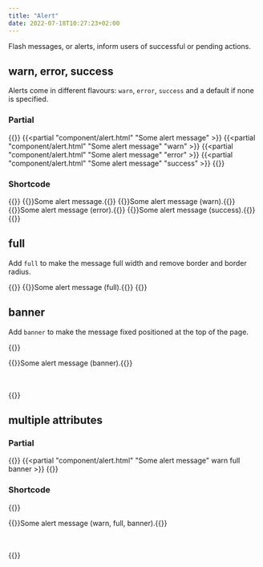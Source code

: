 ```yaml
---
title: "Alert"
date: 2022-07-18T10:27:23+02:00
---
```


Flash messages, or alerts, inform users of successful or pending actions.

## warn, error, success

Alerts come in different flavours: `warn`, `error`, `success` and a default if none is specified.

### Partial

{{<example>}}
{{<partial "component/alert.html" "Some alert message" >}}
{{<partial "component/alert.html" "Some alert message" "warn" >}}
{{<partial "component/alert.html" "Some alert message" "error" >}}
{{<partial "component/alert.html" "Some alert message" "success" >}}
{{</example>}}

### Shortcode

{{<example>}}
{{<alert>}}Some alert message.{{</alert>}}
{{<alert warn>}}Some alert message (warn).{{</alert>}}
{{<alert error>}}Some alert message (error).{{</alert>}}
{{<alert success>}}Some alert message (success).{{</alert>}}
{{</example>}}

## full

Add `full` to make the message full width and remove border and border radius.

{{<example>}}
{{<alert full>}}Some alert message (full).{{</alert>}}
{{</example>}}

## banner

Add `banner` to make the message fixed positioned at the top of the page.

{{<example>}}
<div style="min-height: 64px;">
{{<alert banner>}}Some alert message (banner).{{</alert>}}
</div>
{{</example>}}

## multiple attributes

### Partial

{{<example>}}
{{<partial "component/alert.html" "Some alert message" warn full banner >}}
{{</example>}}

### Shortcode

{{<example>}}
<div style="min-height: 64px;">
{{<alert warn full banner>}}Some alert message (warn, full, banner).{{</alert>}}
</div>
{{</example>}}